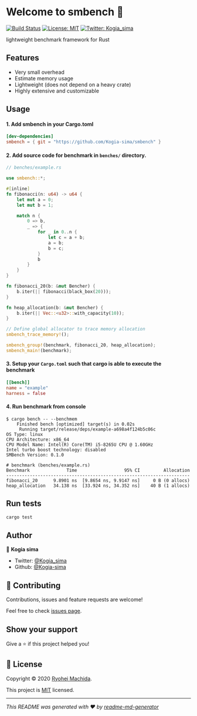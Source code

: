 # Welcome to smbench 👋
[![Build Status](https://travis-ci.org/Kogia-sima/smbench.svg?branch=master)](https://travis-ci.org/Kogia-sima/smbench)
[![License: MIT](https://img.shields.io/badge/License-MIT-yellow.svg)](https://github.com/Kogia-sima/smbench/blob/master/LICENSE)
[![Twitter: Kogia\_sima](https://img.shields.io/twitter/follow/Kogia\_sima.svg?style=social)](https://twitter.com/Kogia\_sima)

lightweight benchmark framework for Rust

## Features

- Very small overhead
- Estimate memory usage
- Lightweight (does not depend on a heavy crate)
- Highly extensive and customizable

## Usage

#### 1. Add smbench in your Cargo.toml

```toml
[dev-dependencies]
smbench = { git = "https://github.com/Kogia-sima/smbench" }
```

#### 2. Add source code for benchmark in `benches/` directory.

```rust
// benches/example.rs

use smbench::*;

#[inline]
fn fibonacci(n: u64) -> u64 {
    let mut a = 0;
    let mut b = 1;

    match n {
        0 => b,
        _ => {
            for _ in 0..n {
                let c = a + b;
                a = b;
                b = c;
            }
            b
        }
    }
}

fn fibonacci_20(b: &mut Bencher) {
    b.iter(|| fibonacci(black_box(20)));
}

fn heap_allocation(b: &mut Bencher) {
    b.iter(|| Vec::<u32>::with_capacity(10));
}

// Define global allocator to trace memory allocation
smbench_trace_memory!();

smbench_group!(benchmark, fibonacci_20, heap_allocation);
smbench_main!(benchmark);
```

#### 3. Setup your `Cargo.toml` such that cargo is able to execute the benchmark

```toml
[[bench]]
name = "example"
harness = false
```

#### 4. Run benchmark from console

```console
$ cargo bench -- --benchmem
    Finished bench [optimized] target(s) in 0.02s
     Running target/release/deps/example-a698a4f124b5c06c
OS Type: linux
CPU Architecture: x86_64
CPU Model Name: Intel(R) Core(TM) i5-8265U CPU @ 1.60GHz
Intel turbo boost technology: disabled
SMBench Version: 0.1.0

# benchmark (benches/example.rs)
Benchmark              Time                  95% CI         Allocation
----------------------------------------------------------------------
fibonacci_20      9.8901 ns  [9.8654 ns, 9.9147 ns]     0 B (0 allocs)
heap_allocation   34.138 ns  [33.924 ns, 34.352 ns]    40 B (1 allocs)
```

## Run tests

```sh
cargo test
```

## Author

👤 **Kogia sima**

* Twitter: [@Kogia\_sima](https://twitter.com/Kogia\_sima)
* Github: [@Kogia-sima](https://github.com/Kogia-sima)

## 🤝 Contributing

Contributions, issues and feature requests are welcome!

Feel free to check [issues page](https://github.com/Kogia-sima/smbench/issues). 

## Show your support

Give a ⭐️ if this project helped you!


## 📝 License

Copyright © 2020 [Ryohei Machida](https://github.com/Kogia-sima).

This project is [MIT](https://github.com/Kogia-sima/smbench/blob/master/LICENSE) licensed.

***
_This README was generated with ❤️ by [readme-md-generator](https://github.com/kefranabg/readme-md-generator)_

